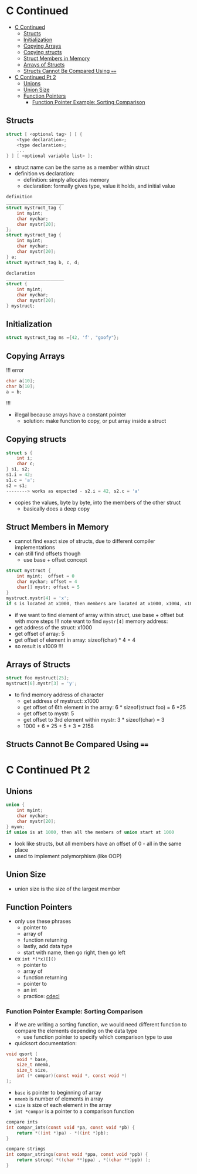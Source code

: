 # C Continued
- [C Continued](#c-continued)
    - [Structs](#structs)
    - [Initialization](#initialization)
    - [Copying Arrays](#copying-arrays)
    - [Copying structs](#copying-structs)
    - [Struct Members in Memory](#struct-members-in-memory)
    - [Arrays of Structs](#arrays-of-structs)
    - [Structs Cannot Be Compared Using `==`](#structs-cannot-be-compared-using)
- [C Continued Pt 2](#c-continued-pt-2)
    - [Unions](#unions)
    - [Union Size](#union-size)
    - [Function Pointers](#function-pointers)
        - [Function Pointer Example: Sorting Comparison](#function-pointer-example-sorting-comparison)
## Structs
```c
struct [ <optional tag> ] [ {
    <type declaration>;
    <type declaration>;
    ...
} ] [ <optional variable list> ];
```
- struct name can be the same as a member within struct
- definition vs declaration:
    - definition: simply allocates memory
    - declaration: formally gives type, value it holds, and initial value

```c
definition
______________________
struct mystruct_tag {
    int myint;
    char mychar;
    char mystr[20];
};
struct mystruct_tag {
    int myint;
    char mychar;
    char mystr[20];
} a;
struct mystruct_tag b, c, d;

declaration
______________________
struct {
    int myint;
    char mychar;
    char mystr[20];
} mystruct;
```
## Initialization
```c
struct mystruct_tag ms ={42, 'f', "goofy"};
```
## Copying Arrays
!!! error
```c
char a[10];
char b[10];
a = b;
```
!!!
- illegal because arrays have a constant pointer
    - solution: make function to copy, or put array inside a struct

## Copying structs
```c
struct s {
    int i;
    char c;
} s1, s2;
s1.i = 42;
s1.c = 'a';
s2 = s1;
--------> works as expected - s2.i = 42, s2.c = 'a'
```
- copies the values, byte by byte, into the members of the other struct
    - basically does a deep copy

## Struct Members in Memory
- cannot find exact size of structs, due to different compiler implementations
- can still find offsets though
    - use base + offset concept
```c
struct mystruct {
    int myint;  offset = 0
    char mychar; offset = 4
    char[] mystr; offset = 5
}
mystruct.mystr[4] = 'x';
if s is located at x1000, then members are located at x1000, x1004, x1005
```
- if we want to find element of array within struct, use base + offset but with more steps
!!! note
 want to find `mystr[4]` memory address:
 - get address of the struct: x1000
 - get offset of array: 5
 - get offset of element in array: sizeof(char) * 4 = 4
 - so result is x1009
!!!
## Arrays of Structs
```c
struct foo mystruct[25];
mystruct[6].mystr[3] = 'y';
```
- to find memory address of character
    - get address of mystruct: x1000
    - get offset of 6th element in the array: 6 * sizeof(struct foo) = 6 *25
    - get offset to mystr: 5
    - get offset to 3rd element within mystr: 3 * sizeof(char) = 3
    - 1000 + 6 * 25 + 5 + 3 = 2158

## Structs Cannot Be Compared Using `==`

# C Continued Pt 2
## Unions
```c
union {
    int myint;
    char mychar;
    char mystr[20];
} myun;
if union is at 1000, then all the members of union start at 1000
```
- look like structs, but all members have an offset of 0 - all in the same place
- used to implement polymorphism (like OOP)

## Union Size
- union size is the size of the largest member

## Function Pointers
- only use these phrases
    - pointer to
    - array of
    - function returning
    - lastly, add data type
    - start with name, then go right, then go left
- ex `int *(*x)[]()`
    - pointer to
    - array of
    - function returning
    - pointer to
    - an int
    - practice: [cdecl](https://cdecl.org/)

### Function Pointer Example: Sorting Comparison
- if we are writing a sorting function, we would need different function to compare the elements depending on the data type
    - use function pointer to specify which comparison type to use
- quicksort documentation:

```c
void qsort (
    void * base, 
    size_t nmemb, 
    size_t size, 
    int (* compar)(const void *, const void *) 
);
```
- `base` is pointer to beginning of array
- `nmemb` is number of elements in array
- `size` is size of each element in the array
- `int *compar` is a pointer to a comparison function

```c
compare ints
int compar_ints(const void *pa, const void *pb) {
    return *((int *)pa) - *((int *)pb);
}

compare strings
int compar_strings(const void *ppa, const void *ppb) {
    return strcmp( *((char **)ppa) , *((char **)ppb) );
}
```